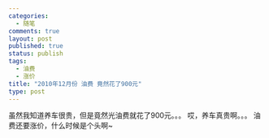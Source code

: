 ```yaml
--- 
categories: 
  - 随笔
comments: true
layout: post
published: true
status: publish
tags: 
  - 油费
  - 涨价
title: "2010年12月份 油费 竟然花了900元"
type: post
---
```

虽然我知道养车很贵，但是竟然光油费就花了900元。。。
哎，养车真贵啊。。。
油费还要涨价，什么时候是个头啊~
